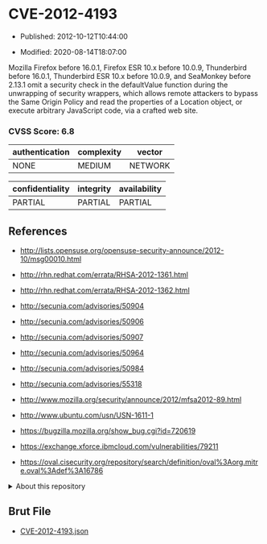 # CVE-2012-4193

- Published: 2012-10-12T10:44:00

- Modified: 2020-08-14T18:07:00

Mozilla Firefox before 16.0.1, Firefox ESR 10.x before 10.0.9, Thunderbird before 16.0.1, Thunderbird ESR 10.x before 10.0.9, and SeaMonkey before 2.13.1 omit a security check in the defaultValue function during the unwrapping of security wrappers, which allows remote attackers to bypass the Same Origin Policy and read the properties of a Location object, or execute arbitrary JavaScript code, via a crafted web site.

### CVSS Score: **6.8**

| authentication | complexity | vector |
| --- | --- | --- |
| NONE | MEDIUM | NETWORK |

| confidentiality | integrity | availability |
| --- | --- | --- |
| PARTIAL | PARTIAL | PARTIAL |

## References

* http://lists.opensuse.org/opensuse-security-announce/2012-10/msg00010.html

* http://rhn.redhat.com/errata/RHSA-2012-1361.html

* http://rhn.redhat.com/errata/RHSA-2012-1362.html

* http://secunia.com/advisories/50904

* http://secunia.com/advisories/50906

* http://secunia.com/advisories/50907

* http://secunia.com/advisories/50964

* http://secunia.com/advisories/50984

* http://secunia.com/advisories/55318

* http://www.mozilla.org/security/announce/2012/mfsa2012-89.html

* http://www.ubuntu.com/usn/USN-1611-1

* https://bugzilla.mozilla.org/show_bug.cgi?id=720619

* https://exchange.xforce.ibmcloud.com/vulnerabilities/79211

* https://oval.cisecurity.org/repository/search/definition/oval%3Aorg.mitre.oval%3Adef%3A16786

<details>
<summary>About this repository</summary> 

  This repository is part of the project [Live Hack CVE](https://github.com/Live-Hack-CVE). Main website can be found [www.live-hack.org](https://www.live-hack.org) 
  
  Made by [Sn0wAlice](https://github.com/Sn0wAlice) for the people that care about security and need to have a feed of the latest CVEs. Hope you enjoy it, don't forget to star the repo and follow me on [Twitter](https://twitter.com/Sn0wAlice) and [Github](https://github.com/Sn0wAlice). And that is my [personnal website](https://www.alice-snow.me/)

  - [Home Page](https://github.com/Live-Hack-CVE)
  - [Framework](https://github.com/Live-Hack-CVE/cve-framework)
  - [CVE database](https://github.com/Live-Hack-CVE/full_database)
  - [Changelog](https://github.com/Live-Hack-CVE/Changelog)
</details>

## Brut File

* [CVE-2012-4193.json](https://raw.githubusercontent.com/Live-Hack-CVE/full_database/main/cves/2012/CVE-2012-4193.json)

